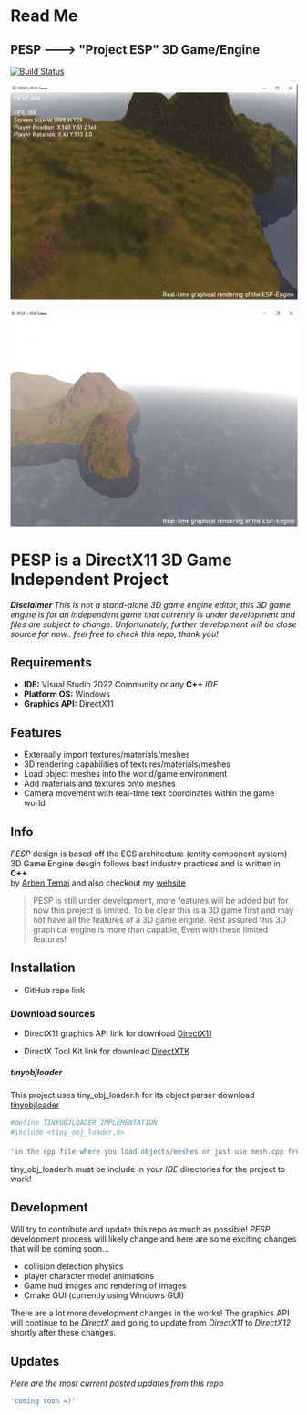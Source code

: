 # Read Me
## PESP ---> "Project ESP" 3D Game/Engine
[![Build Status](https://img.shields.io/badge/Build_Status-passing-green)](https://github.com/ArbenTemaj/3D-Game-Engine-Project--PESP-)

![ScreenShots](https://github.com/ArbenTemaj/3D-Game-Engine-Project--PESP-/blob/main/screenshots/s1.png)

![ScreenShots](https://github.com/ArbenTemaj/3D-Game-Engine-Project--PESP-/blob/main/screenshots/s2.png)

# PESP is a DirectX11 3D Game Independent Project
***Disclaimer** This is not a stand-alone 3D game engine editor, this 3D game engine is for an independent game 
that currently is under development and files are subject to change. Unfortunately, further development will be 
close source for now.. feel free to check this repo, thank you!*

## Requirements

- **IDE:** Visual Studio 2022 Community or any **C++** *IDE*
- **Platform OS:** Windows
- **Graphics API:** DirectX11

## Features

- Externally import textures/materials/meshes
- 3D rendering capabilities of textures/materials/meshes
- Load object meshes into the world/game environment
- Add materials and textures onto meshes
- Camera movement with real-time text coordinates within the game world

## Info

*PESP* design is based off the ECS architecture (entity component system)
3D Game Engine desgin follows best industry practices and is written in **C++**  
by [Arben Temaj] and also checkout my [website][ATemaj Web]

> PESP is still under development,
> more features will be added but
> for now this project is limited.
> To be clear this is a 3D game first
> and may not have all the features of
> a 3D game engine. Rest assured this 3D
> graphical engine is more than capable,
> Even with these limited features!

## Installation

 - GitHub repo link 
 
### Download sources
 
 - DirectX11 graphics API link for download  [DirectX11](https://www.microsoft.com/en-us/download/details.aspx?id=17431)

 - DirectX Tool Kit link for download  [DirectXTK](https://github.com/microsoft/DirectXTK) 
 
##### tinyobjloader
 
This project uses tiny_obj_loader.h for its object parser download [tinyobjloader]

```sh
#define TINYOBJLOADER_IMPLEMENTATION
#include <tiny_obj_loader.h>

'in the cpp file where you load objects/meshes or just use mesh.cpp from the repo'
```

tiny_obj_loader.h must be include in your *IDE*   directories for the project to work!

## Development

Will try to contribute and update this repo as much as possible!
*PESP* development process will likely change and here are some 
exciting changes that will be coming soon...

- collision detection physics
- player character model animations
- Game hud images and rendering of images
- Cmake GUI (currently using Windows GUI)

There are a lot more development changes in the works! The
graphics API will continue to be *DirectX* and going to update
from *DirectX11* to *DirectX12* shortly after these changes.
 
## Updates

*Here are the most current posted updates from this repo*
```sh
'coming soon =)'
````

[//]: #

   [git-repo-url]: <https://github.com/ArbenTemaj/3D-Game-Engine-Project--PESP->
   [Arben Temaj]: <https://www.linkedin.com/in/arben-temaj/>
   [ATemaj Web]: <https://arbentemaj.github.io/>
   [tinyobjloader]: <https://github.com/tinyobjloader/tinyobjloader>
   [DirectX11]: <https://www.microsoft.com/en-us/download/details.aspx?id=17431>
   [DirectXTK]: <https://github.com/microsoft/DirectXTK>
